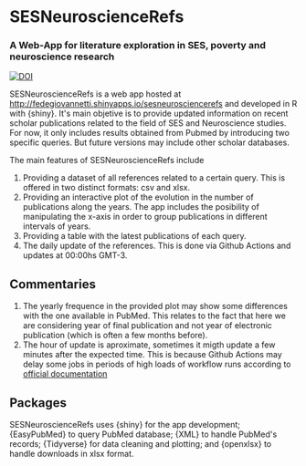 # SESNeuroscienceRefs
### A Web-App for literature exploration in SES, poverty and neuroscience research

[![DOI](https://zenodo.org/badge/DOI/10.5281/zenodo.10454410.svg)](https://doi.org/10.5281/zenodo.10454410)


SESNeuroscienceRefs is a web app hosted at http://fedegiovannetti.shinyapps.io/sesneurosciencerefs and developed in R with {shiny}. It's main objetive is to provide updated information on recent scholar publications related to the field of SES and Neuroscience studies. For now, it only includes results obtained from Pubmed by introducing two specific queries. But future versions may include other scholar databases.

The main features of SESNeuroscienceRefs include
1. Providing a dataset of all references related to a certain query. This is offered in two distinct formats: csv and xlsx.  
2. Providing an interactive plot of the evolution in the number of publications along the years. The app includes the posibility of manipulating the x-axis in order to group publications in different intervals of years.
3. Providing a table with the latest publications of each query.
4. The daily update of the references. This is done via Github Actions and updates at 00:00hs GMT-3.

## Commentaries

1. The yearly frequence in the provided plot may show some differences with the one available in PubMed. This relates to the fact that here we are considering year of final publication and not year of electronic publication (which is often a few months before).
2. The hour of update is aproximate, sometimes it migth update a few minutes after the expected time. This is because Github Actions may delay some jobs in periods of high loads of workflow runs according to [official documentation](https://docs.github.com/en/actions/using-workflows/events-that-trigger-workflows#schedule)

## Packages

SESNeuroscienceRefs uses {shiny} for the app development; {EasyPubMed} to query PubMed database; {XML} to handle PubMed's records; {Tidyverse} for data cleaning and plotting; and {openxlsx} to handle downloads in xlsx format. 

